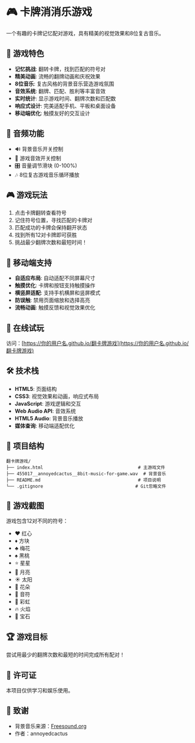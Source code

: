 # 🎮 卡牌消消乐游戏

一个有趣的卡牌记忆配对游戏，具有精美的视觉效果和8位复古音乐。

## 🎯 游戏特色

- **记忆挑战**: 翻转卡牌，找到匹配的符号对
- **精美动画**: 流畅的翻牌动画和庆祝效果  
- **8位音乐**: 复古风格的背景音乐营造游戏氛围
- **音效系统**: 翻牌、匹配、胜利等丰富音效
- **实时统计**: 显示游戏时间、翻牌次数和匹配数
- **响应式设计**: 完美适配手机、平板和桌面设备
- **移动端优化**: 触摸友好的交互设计

## 🎵 音频功能

- 🔊 背景音乐开关控制
- 🔔 游戏音效开关控制  
- 🎛️ 音量调节滑块 (0-100%)
- 🎶 8位复古游戏音乐循环播放

## 🎮 游戏玩法

1. 点击卡牌翻转查看符号
2. 记住符号位置，寻找匹配的卡牌对
3. 匹配成功的卡牌会保持翻开状态
4. 找到所有12对卡牌即可获胜
5. 挑战最少翻牌次数和最短时间！

## 📱 移动端支持

- **自适应布局**: 自动适配不同屏幕尺寸
- **触摸优化**: 卡牌和按钮支持触摸操作
- **横竖屏适配**: 支持手机横屏和竖屏模式
- **防误触**: 禁用页面缩放和选择高亮
- **流畅动画**: 触摸反馈和视觉效果优化

## 🚀 在线试玩

访问：[https://你的用户名.github.io/翻卡牌游戏](https://你的用户名.github.io/翻卡牌游戏)

## 🛠️ 技术栈

- **HTML5**: 页面结构
- **CSS3**: 视觉效果和动画，响应式布局
- **JavaScript**: 游戏逻辑和交互
- **Web Audio API**: 音效系统
- **HTML5 Audio**: 背景音乐播放
- **媒体查询**: 移动端适配优化

## 📁 项目结构

```
翻卡牌游戏/
├── index.html                                    # 主游戏文件
├── 455017__annoyedcactus__8bit-music-for-game.wav  # 背景音乐
├── README.md                                     # 项目说明
└── .gitignore                                   # Git忽略文件
```

## 🎨 游戏截图

游戏包含12对不同的符号：
- ♥️ 红心  
- ♦️ 方块
- ♣️ 梅花
- ♠️ 黑桃
- ⭐ 星星
- 🌙 月亮
- ☀️ 太阳
- 🌸 花朵
- 🎵 音符
- 🌈 彩虹
- 🔥 火焰
- 💎 宝石

## 🏆 游戏目标

尝试用最少的翻牌次数和最短的时间完成所有配对！

## 📄 许可证

本项目仅供学习和娱乐使用。

## 🙏 致谢

- 背景音乐来源：[Freesound.org](https://freesound.org/)
- 作者：annoyedcactus 